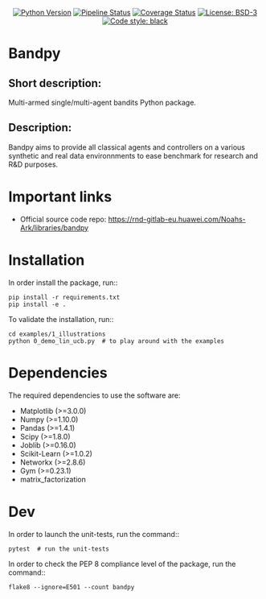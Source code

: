 <p align="center">
<a href="https://www.python.org/download/releases/3.0/"><img alt="Python Version" src="https://img.shields.io/badge/python-3-blue.svg"></a>
<a href="https://rnd-gitlab-eu.huawei.com/Noahs-Ark/libraries/bandpy/-/commits/master"><img alt="Pipeline Status" src="https://rnd-gitlab-eu.huawei.com/Noahs-Ark/libraries/bandpy/badges/master/pipeline.svg"></a>
<a href="https://rnd-gitlab-eu.huawei.com/Noahs-Ark/libraries/bandpy/-/commits/master"><img alt="Coverage Status" src="https://rnd-gitlab-eu.huawei.com/Noahs-Ark/libraries/bandpy/badges/master/coverage.svg"></a>
<a href="https://opensource.org/licenses/BSD-3-Clause"><img alt="License: BSD-3" src="https://img.shields.io/badge/License-BSD_3--Clause-blue.svg"></a>
<a href="https://github.com/psf/black"><img alt="Code style: black" src="https://img.shields.io/badge/code%20style-black-000000.svg"></a>
</p>

Bandpy
======


Short description:
------------------
Multi-armed single/multi-agent bandits Python package.

Description:
------------
Bandpy aims to provide all classical agents and controllers on a
various synthetic and real data environnments to ease benchmark for research
and R&D purposes.

Important links
===============

- Official source code repo: https://rnd-gitlab-eu.huawei.com/Noahs-Ark/libraries/bandpy

Installation
============

In order install the package, run::

    pip install -r requirements.txt
    pip install -e .


To validate the installation, run::

    cd examples/1_illustrations
    python 0_demo_lin_ucb.py  # to play around with the examples


Dependencies
============

The required dependencies to use the software are:

 * Matplotlib (>=3.0.0)
 * Numpy (>=1.10.0)
 * Pandas (>=1.4.1)
 * Scipy (>=1.8.0)
 * Joblib (>=0.16.0)
 * Scikit-Learn (>=1.0.2)
 * Networkx (>=2.8.6)
 * Gym (>=0.23.1)
 * matrix_factorization

Dev
===

In order to launch the unit-tests, run the command::

    pytest  # run the unit-tests


In order to check the PEP 8 compliance level of the package, run the command::

    flake8 --ignore=E501 --count bandpy
